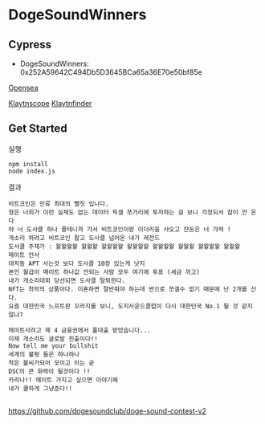 # DogeSoundWinners

## Cypress
- DogeSoundWinners: 0x252A59642C494Db5D3645BCa65a36E70e50bf85e

[Opensea](https://opensea.io/collection/dsc-dogesound-winners)

[Klaytnscope](https://scope.klaytn.com/account/0x252A59642C494Db5D3645BCa65a36E70e50bf85e?tabId=txList) [Klaytnfinder](https://www.klaytnfinder.io/account/0x252A59642C494Db5D3645BCa65a36E70e50bf85e)

## Get Started
실행
```
npm install
node index.js
```

결과
```
비트코인은 인류 최대의 뻘짓 입니다.
형은 너희가 이런 실체도 없는 데이터 픽셀 쪼가리에 투자하는 걸 보니 걱정되서 잠이 안 온다
야 너 도사클 하나 줄테니까 가서 비트코인이랑 이더리움 사오고 잔돈은 너 가져 !
개소리 하려고 비트코인 팔고 도사클 넘어온 내가 레전드
도사클 주제가 : 왈왈왈왈 왈왈왈 왈왈왈왈 왈왈왈왈 왈왈왈왈 왈왈왈 왈왈왈왈 왈왈왈
메이트 안사
대치동 APT 사는것 보다 도사클 10장 있는게 낫지
본인 월급이 메이트 하나값 안되는 사람 모두 여기에 투표 (세금 까고)
내가 개소리대회 당선되면 도사클 탈퇴한다.
NFT는 최악의 상품이다. 이혼하면 절반줘야 하는데 반으로 쪼갤수 없기 때문에 난 2개를 산다.
요즘 대한민국 느프트판 꼬라지를 보니, 도지사운드클럽이 다시 대한민국 No.1 될 것 같지 않냐? 

메이트사려고 제 4 금융권에서 풀대출 받았습니다...
이제 개소리도 글로발 진출이다!!
Now tell me your bullshit 
세계의 불쓋 들은 하나하나
작은 불씨가되어 모이고 이는 곧
DSC의 큰 화력이 될것이다 !!
카리나!! 메이트 가지고 싶으면 이야기해
내가 쿨하게 그냥준다!!
```

## 
https://github.com/dogesoundclub/doge-sound-contest-v2